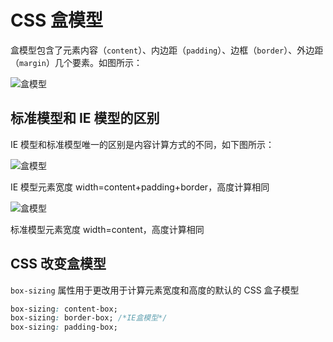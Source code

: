 # CSS 盒模型

盒模型包含了元素内容（`content`）、内边距（`padding`）、边框（`border`）、外边距（`margin`）几个要素。如图所示：

![盒模型](/img/盒模型.png)

## 标准模型和 IE 模型的区别

IE 模型和标准模型唯一的区别是内容计算方式的不同，如下图所示：

![盒模型](/img/IE盒模型.png)

IE 模型元素宽度 width=content+padding+border，高度计算相同

![盒模型](/img/标准盒模型.png)

标准模型元素宽度 width=content，高度计算相同

## CSS 改变盒模型

`box-sizing` 属性用于更改用于计算元素宽度和高度的默认的 CSS 盒子模型

```css
box-sizing: content-box;
box-sizing: border-box; /*IE盒模型*/
box-sizing: padding-box;
```
